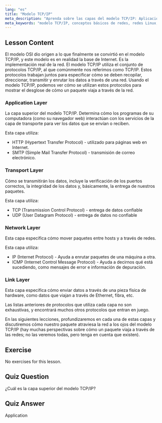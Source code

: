```yaml
---
lang: "es"
title: "Modelo TCP/IP"
meta_description: "Aprenda sobre las capas del modelo TCP/IP: Aplicación, Transporte, Red y Enlace. Comprenda cómo viajan los datos a través de las redes. ¡Comience su viaje en redes Linux!"
meta_keywords: "modelo TCP/IP, conceptos básicos de redes, redes Linux, TCP, IP, tutorial para principiantes, capas de red, guía"
---
```


## Lesson Content

El modelo OSI dio origen a lo que finalmente se convirtió en el modelo TCP/IP, y este modelo es en realidad la base de Internet. Es la implementación real de la red. El modelo TCP/IP utiliza el conjunto de protocolos TCP/IP, al que comúnmente nos referimos como TCP/IP. Estos protocolos trabajan juntos para especificar cómo se deben recopilar, direccionar, transmitir y enrutar los datos a través de una red. Usando el modelo TCP/IP, podemos ver cómo se utilizan estos protocolos para mostrar el desglose de cómo un paquete viaja a través de la red.

### Application Layer

La capa superior del modelo TCP/IP. Determina cómo los programas de su computadora (como su navegador web) interactúan con los servicios de la capa de transporte para ver los datos que se envían o reciben.

Esta capa utiliza:

- HTTP (Hypertext Transfer Protocol) - utilizado para páginas web en Internet.
- SMTP (Simple Mail Transfer Protocol) - transmisión de correo electrónico.

### Transport Layer

Cómo se transmitirán los datos, incluye la verificación de los puertos correctos, la integridad de los datos y, básicamente, la entrega de nuestros paquetes.

Esta capa utiliza:

- TCP (Transmission Control Protocol) - entrega de datos confiable
- UDP (User Datagram Protocol) - entrega de datos no confiable

### Network Layer

Esta capa especifica cómo mover paquetes entre hosts y a través de redes.

Esta capa utiliza:

- IP (Internet Protocol) - Ayuda a enrutar paquetes de una máquina a otra.
- ICMP (Internet Control Message Protocol) - Ayuda a decirnos qué está sucediendo, como mensajes de error e información de depuración.

### Link Layer

Esta capa especifica cómo enviar datos a través de una pieza física de hardware, como datos que viajan a través de Ethernet, fibra, etc.

Las listas anteriores de protocolos que utiliza cada capa no son exhaustivas, y encontrará muchos otros protocolos que entran en juego.

En las siguientes lecciones, profundizaremos en cada una de estas capas y discutiremos cómo nuestro paquete atraviesa la red a los ojos del modelo TCP/IP (hay muchas perspectivas sobre cómo un paquete viaja a través de las redes; no las veremos todas, pero tenga en cuenta que existen).

## Exercise

No exercises for this lesson.

## Quiz Question

¿Cuál es la capa superior del modelo TCP/IP?

## Quiz Answer

Application
